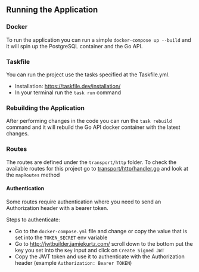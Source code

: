 
## Running the Application

### Docker

To run the application you can run a simple `docker-compose up --build` and it will spin up the PostgreSQL container and the Go API. 

### Taskfile

You can run the project use the tasks specified at the Taskfile.yml.

- Installation: https://taskfile.dev/installation/
- In your terminal run the `task run` command

### Rebuilding the Application

After performing changes in the code you can run the `task rebuild` command and it will rebuild the Go API docker container with the latest changes.

### Routes

The routes are defined under the `transport/http` folder. To check the available routes for this project go to [transport/http/handler.go](https://github.com/x-team/golang-peer-learning/blob/main/cmd/server/transport/http/handler.go) and look at the `mapRoutes` method

#### Authentication

Some routes require authentication where you need to send an Authorization header with a bearer token.

Steps to authenticate:
- Go to the `docker-compose.yml` file and change or copy the value that is set into the `TOKEN_SECRET` env variable
- Go to http://jwtbuilder.jamiekurtz.com/ scroll down to the bottom put the key you set into the `Key` input and click on `Create Signed JWT`
- Copy the JWT token and use it to authenticate with the Authorization header (example `Authorization: Bearer TOKEN`)

